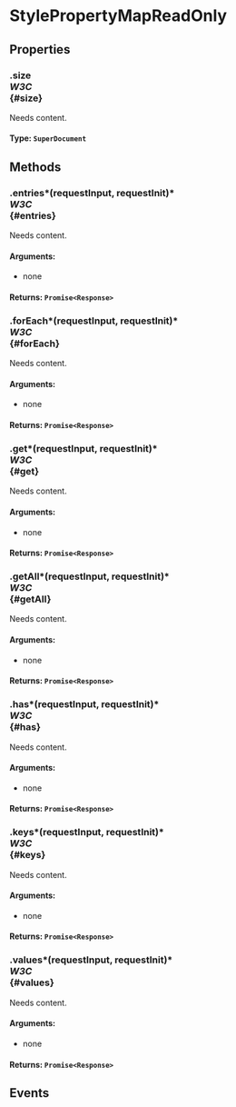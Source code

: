 # StylePropertyMapReadOnly

## Properties

### .size <div class="specs"><i>W3C</i></div> {#size}

Needs content.

#### **Type**: `SuperDocument`

## Methods

### .entries*(requestInput, requestInit)* <div class="specs"><i>W3C</i></div> {#entries}

Needs content.

#### **Arguments**:


 - none

#### **Returns**: `Promise<Response>`

### .forEach*(requestInput, requestInit)* <div class="specs"><i>W3C</i></div> {#forEach}

Needs content.

#### **Arguments**:


 - none

#### **Returns**: `Promise<Response>`

### .get*(requestInput, requestInit)* <div class="specs"><i>W3C</i></div> {#get}

Needs content.

#### **Arguments**:


 - none

#### **Returns**: `Promise<Response>`

### .getAll*(requestInput, requestInit)* <div class="specs"><i>W3C</i></div> {#getAll}

Needs content.

#### **Arguments**:


 - none

#### **Returns**: `Promise<Response>`

### .has*(requestInput, requestInit)* <div class="specs"><i>W3C</i></div> {#has}

Needs content.

#### **Arguments**:


 - none

#### **Returns**: `Promise<Response>`

### .keys*(requestInput, requestInit)* <div class="specs"><i>W3C</i></div> {#keys}

Needs content.

#### **Arguments**:


 - none

#### **Returns**: `Promise<Response>`

### .values*(requestInput, requestInit)* <div class="specs"><i>W3C</i></div> {#values}

Needs content.

#### **Arguments**:


 - none

#### **Returns**: `Promise<Response>`

## Events

